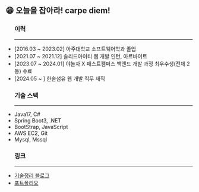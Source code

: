 ## 😁 오늘을 잡아라! carpe diem!
  <tbody>
      <td>
        <ul>
              <h3>이력</h3>
            <hr width = "100%" color = "gray">
      <li>[2016.03 ~ 2023.02] 아주대학교 소프트웨어학과 졸업</li>
      <li>[2021.07 ~ 2021.12] 솔리드아이티 웹 개발 인턴, 아르바이트</li>
      <li>[2023.07 ~ 2024.01] 야놀자 X 패스트캠퍼스 백엔드 개발 과정 최우수생(전체 2등) 수료 </li>
      <li>[2024.05 ~ ] 한솔섬유 웹 개발 직무 재직</li>
            <h3>기술 스택</h3>
           <hr width = "100%" color = "gray">
            <li>Java17, C#</li>
            <li>Spring Boot3, .NET</li>
            <li>BootStrap, JavaScript</li>
            <li>AWS EC2, Git</li>
            <li>Mysql, Mssql</li>
            <h3>링크</h3>
           <hr width = "100%" color = "gray">
      <li><a href="https://mungjaesoon.tistory.com/category/%EA%B3%B5%EB%B6%80/%EC%BB%B4%ED%93%A8%ED%84%B0">기술정리 블로그</a></li>
      <li><a href="https://wocjf0513.github.io/">포트폴리오</a></li>
          <p></p>
    </ul>
  </td
</tbody>




